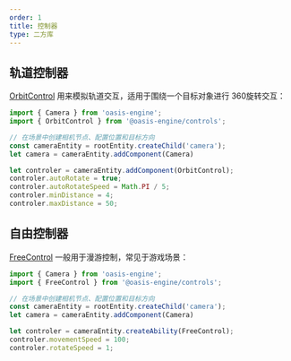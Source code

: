 ```yaml
---
order: 1
title: 控制器
type: 二方库
---
```


## 轨道控制器
[OrbitControl](${api}controls/OrbitControl) 用来模拟轨道交互，适用于围绕一个目标对象进行 360旋转交互：

<playground src="gltf-basic.ts"></playground>

```typescript
import { Camera } from 'oasis-engine';
import { OrbitControl } from '@oasis-engine/controls';

// 在场景中创建相机节点、配置位置和目标方向
const cameraEntity = rootEntity.createChild('camera');
let camera = cameraEntity.addComponent(Camera)

let controler = cameraEntity.addComponent(OrbitControl);
controler.autoRotate = true;
controler.autoRotateSpeed = Math.PI / 5;
controler.minDistance = 4;
controler.maxDistance = 50;
```


## 自由控制器

[FreeControl](${api}controls/FreeControl) 一般用于漫游控制，常见于游戏场景：

<playground src="controls-free.ts"></playground>

```typescript
import { Camera } from 'oasis-engine';
import { FreeControl } from '@oasis-engine/controls';

// 在场景中创建相机节点、配置位置和目标方向
const cameraEntity = rootEntity.createChild('camera');
let camera = cameraEntity.addComponent(Camera)

let controler = cameraEntity.createAbility(FreeControl);
controler.movementSpeed = 100;
controler.rotateSpeed = 1;
```





